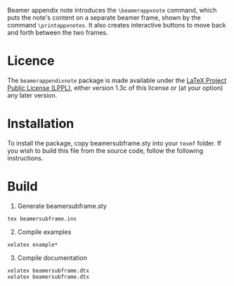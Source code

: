 Beamer appendix note introduces the `\beamerappxnote` command, which puts the note's content on a separate beamer frame, shown by the command `\printappxnotes`.  It also creates interactive buttons to move back and forth between the two frames.

# Licence

The `beamerappendixnote` package is made available under the [LaTeX Project Public License (LPPL)](http://www.latex-project.org/lppl.txt), either version 1.3c of this license or (at your option) any later version.

# Installation

To install the package, copy beamersubframe.sty into your `texmf` folder.  If you wish to build this file from the source code, follow the following instructions.

# Build

1. Generate beamersubframe.sty
```
tex beamersubframe.ins
```

2. Compile examples
```
xelatex example*
```

3. Compile documentation
```
xelatex beamersubframe.dtx 
xelatex beamersubframe.dtx 
```

